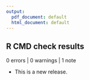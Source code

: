 ```yaml
---
output:
  pdf_document: default
  html_document: default
---
```

## R CMD check results

0 errors | 0 warnings | 1 note

* This is a new release.
